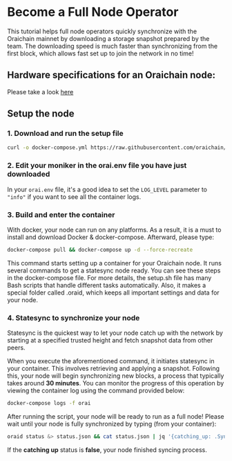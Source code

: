 # Become a Full Node Operator

This tutorial helps full node operators quickly synchronize with the Oraichain mainnet by downloading a storage snapshot prepared by the team. The downloading speed is much faster than synchronizing from the first block, which allows fast set up to join the network in no time!

## Hardware specifications for an Oraichain node:

Please take a look [here](./#node-hardwarde-specification)

## Setup the node

### 1. Download and run the setup file

```bash
curl -o docker-compose.yml https://raw.githubusercontent.com/oraichain/oraichain-static-files/master/docker-compose.latest.yml && curl -o setup.sh https://raw.githubusercontent.com/oraichain/oraichain-static-files/master/setup.latest.sh && chmod +x setup.sh && curl -OL https://raw.githubusercontent.com/oraichain/oraichain-static-files/master/orai.env
```

### 2. Edit your moniker in the orai.env file you have just downloaded

In your `orai.env` file, it's a good idea to set the `LOG_LEVEL` parameter to `"info"` if you want to see all the container logs.

### 3. Build and enter the container

With docker, your node can run on any platforms. As a result, it is a must to install and download Docker & docker-compose. Afterward, please type:

```bash
docker-compose pull && docker-compose up -d --force-recreate
```

This command starts setting up a container for your Oraichain node. It runs several commands to get a statesync node ready. You can see these steps in the docker-compose file. For more details, the setup.sh file has many Bash scripts that handle different tasks automatically. Also, it makes a special folder called .oraid, which keeps all important settings and data for your node.

### 4. Statesync to synchronize your node

Statesync is the quickest way to let your node catch up with the network by starting at a specified trusted height and fetch snapshot data from other peers.

When you execute the aforementioned command, it initiates statesync in your container. This involves retrieving and applying a snapshot. Following this, your node will begin synchronizing new blocks, a process that typically takes around **30 minutes**. You can monitor the progress of this operation by viewing the container log using the command provided below:

```bash
docker-compose logs -f orai
```

After running the script, your node will be ready to run as a full node! Please wait until your node is fully synchronized by typing (from your container):&#x20;

```bash
oraid status &> status.json && cat status.json | jq '{catching_up: .SyncInfo.catching_up}'
```

If the **catching up** status is **false**, your node finished syncing process.
